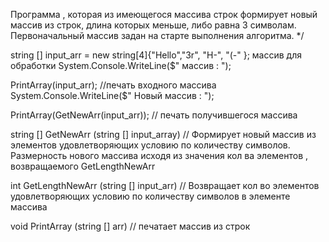 Программа , которая из имеющегося массива строк формирует новый массив из строк, длина которых меньше, либо равна 3 символам. 
Первоначальный массив задан на старте выполнения алгоритма. 
*/

string [] input_arr = new string[4]{"Hello","3r", "H-", "(-" };   массив для обработки
System.Console.WriteLine($" массив :   ");


PrintArray(input_arr);                                   //печать входного массива                          
System.Console.WriteLine($" Новый массив :  ");


PrintArray(GetNewArr(input_arr));                 // печать получившегося массива 

string [] GetNewArr (string [] input_array)       // Формирует новый массив из элементов удовлетворяющих условию по количеству символов.
                                                  Размерность нового массива исходя из значения кол ва элементов , возвращаемого GetLengthNewArr


int GetLengthNewArr (string [] input_arr)         // Возвращает кол во элементов удовлетворяющих условию по количеству символов в элементе массива

void PrintArray (string [] arr)      // печатает массив из строк 
